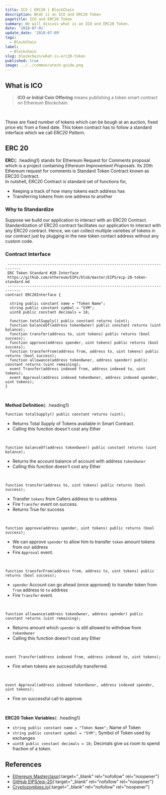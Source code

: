 ```yaml
---
title: ICO | ERC20 | BlockChain
description: What is an ICO and ERC20 Token
pagetitle: ICO and ERC20 Token
summary: We will discuss what is an ICO and ERC20 Token.
date: '2018-07-01'
update_date: '2018-07-09'
tags:
  - BlockChain
label:
  - Blockchain
slug: blockchain/what-is-erc20-token
published: true
image: ../../common/atech-guide.png
---
```


## What is ICO

> **ICO or Initial Coin Offering** means publishing a token smart contract on Ethereum Blockchain. 

<br/>

These are fixed number of tokens which can be bough at an auction, fixed price etc from a fixed date. This token contract has to follow a standard interface which we call *ERC20 Pattern*.

## ERC 20
**ERC**{: .heading1} stands for Ethereum Request for Comments proposal which is a project containing *Ethereum Improvement Proposals*. Its 20th Ethereum request for comments is Standard Token Contract known as ERC20 Contract.  
In nutshell, ERC20 Contract is standard set of functions for,
- Keeping a track of how many tokens each address has
- Transferring tokens from one address to another

### Why to Standardize
Suppose we build our application to interact with an ERC20 Contract. Standardization of ERC20 contract facilitates our application to interact with any ERC20 contract. Hence, we can collect multiple varieties of tokens in our contract just by plugging in the new token contact address without any custom code. 

### Contract Interface

```
 ----------------------------------------------------------------------------
 ERC Token Standard #20 Interface
 https://github.com/ethereum/EIPs/blob/master/EIPS/eip-20-token-standard.md
 ----------------------------------------------------------------------------
contract ERC20Interface {

  string public constant name = "Token Name";
  string public constant symbol = "SYM";
  uint8 public constant decimals = 18;

  function totalSupply() public constant returns (uint);
  function balanceOf(address tokenOwner) public constant returns (uint balance);
  function transfer(address to, uint tokens) public returns (bool success);
  function approve(address spender, uint tokens) public returns (bool success);
  function transferFrom(address from, address to, uint tokens) public returns (bool success);
  function allowance(address tokenOwner, address spender) public constant returns (uint remaining);
  event Transfer(address indexed from, address indexed to, uint tokens);
  event Approval(address indexed tokenOwner, address indexed spender, uint tokens);
}
```
<br/>

**Method Definition**{: .heading1}  

``` function totalSupply() public constant returns (uint); ```  
- Returns Total Supply of Tokens available in Smart Contract.
- Calling this function doesn't cost any Ether

<br/>

``` function balanceOf(address tokenOwner) public constant returns (uint balance); ``` 
- Returns the account balance of account with address ``` tokenOwner ```
- Calling this function doesn't cost any Ether

<br/>

``` function transfer(address to, uint tokens) public returns (bool success); ``` 
- Transfer ``` tokens ``` from Callers address to ```to``` address 
- Fire ``` Transfer ``` event on success.
- Returns True for success

<br/>

``` function approve(address spender, uint tokens) public returns (bool success); ``` 
- We can approve ``` spender ``` to allow him to transfer  ```token``` amount tokens from our address
- Fire ``` Approval ``` event.

<br/>

``` function transferFrom(address from, address to, uint tokens) public returns (bool success); ``` 
- ```spender``` Account can go ahead (once approved) to transfer token from ```from``` address to ```to``` address
- Fire ``` Transfer ``` event.

<br/>

```function allowance(address tokenOwner, address spender) public constant returns (uint remaining);``` 
- Returns amount which ```spender``` is still allowed to withdraw from ```tokenOwner```
- Calling this function doesn't cost any Ether

<br/>

```event Transfer(address indexed from, address indexed to, uint tokens);``` 
- Fire when tokens are successfully transferred.

<br/>

```event Approval(address indexed tokenOwner, address indexed spender, uint tokens);``` 
- Fire on successful call to approve.

<br/>

**ERC20 Token Variables**{: .heading1}  

- ```string public constant name = "Token Name";``` Name of Token
- ```string public constant symbol = "SYM";``` Symbol of Token used by exchanges
- ```uint8 public constant decimals = 18;``` Decimals give us room to spend fraction of a token.

## References 
- [Ethereum Masterclass](https://www.udemy.com/course/ethereum-masterclass/){:target="_blank" rel="nofollow" rel="noopener"}
- [GitHub EIPS/eip-20](https://github.com/ethereum/EIPs/blob/master/EIPS/eip-20.md){:target="_blank" rel="nofollow" rel="noopener"}
- [Cryptozombies.io](https://cryptozombies.io/){:target="_blank" rel="nofollow" rel="noopener"}
